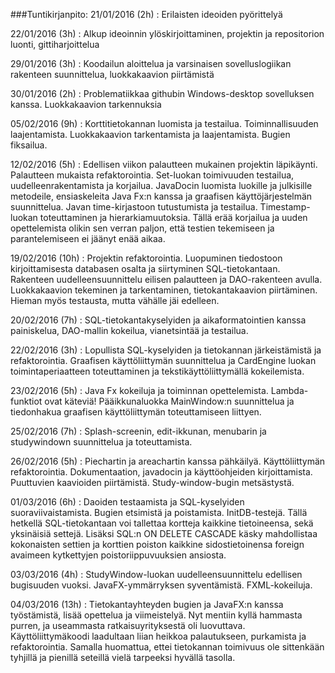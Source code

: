 ###Tuntikirjanpito:
21/01/2016 (2h) : Erilaisten ideoiden pyörittelyä

22/01/2016 (3h) : Alkup ideoinnin ylöskirjoittaminen, projektin ja repositorion luonti, gittiharjoittelua

29/01/2016 (3h) : Koodailun aloittelua ja varsinaisen sovelluslogiikan rakenteen suunnittelua, luokkakaavion piirtämistä

30/01/2016 (2h) : Problematiikkaa githubin Windows-desktop sovelluksen kanssa. Luokkakaavion tarkennuksia

05/02/2016 (9h) : Korttitietokannan luomista ja testailua. Toiminnallisuuden laajentamista. Luokkakaavion tarkentamista ja laajentamista.                   Bugien fiksailua.

12/02/2016 (5h) : Edellisen viikon palautteen mukainen projektin läpikäynti. Palautteen mukaista refaktorointia. Set-luokan toimivuuden testailua, uudelleenrakentamista ja korjailua. JavaDocin luomista luokille ja julkisille metodeile, ensiaskeleita Java Fx:n kanssa ja graafisen käyttöjärjestelmän suunnittelua. Javan time-kirjastoon tutustumista ja testailua. Timestamp-luokan toteuttaminen ja hierarkiamuutoksia. Tällä erää korjailua ja uuden opettelemista olikin sen verran paljon, että testien tekemiseen ja parantelemiseen ei jäänyt enää aikaa.

19/02/2016 (10h) : Projektin refaktorointia. Luopuminen tiedostoon kirjoittamisesta databasen osalta ja siirtyminen SQL-tietokantaan. Rakenteen uudelleensuunnittelu eilisen palautteen ja DAO-rakenteen avulla. Luokkakaavion tekeminen ja tarkentaminen, tietokantakaavion piirtäminen. Hieman myös testausta, mutta vähälle jäi edelleen.

20/02/2016 (7h) : SQL-tietokantakyselyiden ja aikaformatointien kanssa painiskelua, DAO-mallin kokeilua, vianetsintää ja testailua.

22/02/2016 (3h) : Lopullista SQL-kyselyiden ja tietokannan järkeistämistä ja refaktorointia. Graafisen käyttöliittymän suunnittelua ja CardEngine luokan toimintaperiaatteen toteuttaminen ja tekstikäyttöliittymällä kokeilemista.

23/02/2016 (5h) : Java Fx kokeiluja ja toiminnan opettelemista. Lambda-funktiot ovat käteviä! Pääikkunaluokka MainWindow:n suunnittelua ja tiedonhakua graafisen käyttöliittymän toteuttamiseen liittyen.

25/02/2016 (7h) : Splash-screenin, edit-ikkunan, menubarin ja studywindown suunnittelua ja toteuttamista.

26/02/2016 (5h) : Piechartin ja areachartin kanssa pähkäilyä. Käyttöliittymän refaktorointia. Dokumentaation, javadocin ja käyttöohjeiden kirjoittamista. Puuttuvien kaavioiden piirtämistä. Study-window-bugin metsästystä.

01/03/2016 (6h) : Daoiden testaamista ja SQL-kyselyiden suoraviivaistamista. Bugien etsimistä ja poistamista. InitDB-testejä. Tällä hetkellä SQL-tietokantaan voi tallettaa kortteja kaikkine tietoineensa, sekä yksinäisiä settejä. Lisäksi SQL:n ON DELETE CASCADE käsky mahdollistaa kokonaisten settien ja korttien poiston kaikkine sidostietoinensa foreign avaimeen kytkettyjen poistoriippuvuuksien ansiosta.

03/03/2016 (4h) : StudyWindow-luokan uudelleensuunnittelu edellisen bugisuuden vuoksi. JavaFX-ymmärryksen syventämistä. FXML-kokeiluja.

04/03/2016 (13h) : Tietokantayhteyden bugien ja JavaFX:n kanssa työstämistä, lisää opettelua ja viimeistelyä. Nyt mentiin kyllä hammasta purren, ja useammasta ratkaisuyrityksestä oli luovuttava. Käyttöliittymäkoodi laadultaan liian heikkoa palautukseen, purkamista ja refaktorointia. Samalla huomattua, ettei tietokannan toimivuus ole sittenkään tyhjillä ja pienillä seteillä vielä tarpeeksi hyvällä tasolla.

